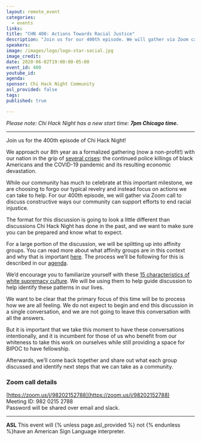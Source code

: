 ```yaml
---
layout: remote_event
categories:
  - events
links:
title: "CHN 400: Actions Towards Racial Justice"
description: "Join us for our 400th episode. We will gather via Zoom call to discuss constructive ways our community can support efforts to end racial injustice."
speakers:
image: /images/logo/logo-star-social.jpg
image_credit:
date: 2020-06-02T19:00:00-05:00
event_id: 400
youtube_id:
agenda:
sponsor: Chi Hack Night Community
asl_provided: false
tags:
published: true

---
```


_Please note: Chi Hack Night has a new start time: **7pm Chicago time.**_

---

Join us for the 400th episode of Chi Hack Night!

We approach our 8th year as a formalized gathering (now a non-profit!) with our nation in the grip of [several crises](https://www.washingtonpost.com/national-security/plagued-by-disease-unemployment-and-outrage-at-the-police-america-plunges-into-crisis/2020/05/29/c8329bb2-a1b5-11ea-81bb-c2f70f01034b_story.html): the continued police killings of black Americans and the COVID-19 pandemic and its resulting economic devastation.

While our community has much to celebrate at this important milestone, we are choosing to forgo our typical revelry and instead focus on actions we can take to help. For our 400th episode, we will gather via Zoom call to discuss constructive ways our community can support efforts to end racial injustice.

The format for this discussion is going to look a little different than discussions Chi Hack Night has done in the past, and we want to make sure you can be prepared and know what to expect.

For a large portion of the discussion, we will be splitting up into affinity groups. You can read more about what affinity groups are in this context and why that is important [here](https://www.racialequitytools.org/act/strategies/caucus-affinity-groups). The process we’ll be following for this is described in our [agenda](https://docs.google.com/document/d/1gm2uEf1wUwnc2_PcHv47sM7vaGlI9CJ9blWodYFavU4/edit).

We’d encourage you to familiarize yourself with these [15 characteristics of white supremacy culture](https://www.showingupforracialjustice.org/white-supremacy-culture-characteristics.html). We will be using them to help guide discussion to help identify these patterns in our lives.

We want to be clear that the primary focus of this time will be to process how we are all feeling. We do not expect to begin and end this discussion in a single conversation, and we are not going to leave this conversation with all the answers.

But it is important that we take this moment to have these conversations intentionally, and it is incumbent for those of us who benefit from our whiteness to take this work on ourselves while still providing a space for BIPOC to have fellowship.

Afterwards, we’ll come back together and share out what each group discussed and identify next steps that we can take as a community.

### Zoom call details

[https://zoom.us/j/98202152788](https://zoom.us/j/98202152788)<br />
Meeting ID: 982 0215 2788<br />
Password will be shared over email and slack.<br />

---

**ASL** This event will {% unless page.asl_provided %} not {% endunless %}have an American Sign Language interpreter.
